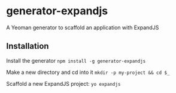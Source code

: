 # generator-expandjs

A Yeoman generator to scaffold an application with ExpandJS

## Installation

Install the generator
`npm install -g generator-expandjs`

Make a new directory and cd into it
`mkdir -p my-project && cd $_`

Scaffold a new ExpandJS project:
`yo expandjs`